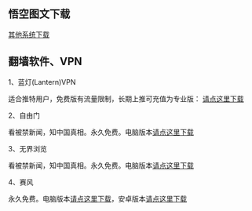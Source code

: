   
<h2><a href="#悟空图文下载" aria-hidden="true" class="anchor" id="user-content-WKTW"></a>悟空图文下载</h2>

<p><a href="https://github.com/getlantern/forum/issues/833">其他系统下载</a></p>


<h2><a href="#翻墙软件、VPN" aria-hidden="true" class="anchor" id="user-content-VPN"></a>翻墙软件、VPN</h2>

<p>1、蓝灯(Lantern)VPN</p>
<p>适合推特用户，免费版有流量限制，长期上推可充值为专业版： <a href="https://github.com/getlantern/forum"><u>请点这里下载</u></a></p>

<p>2、自由门</p>
<p>看被禁新闻，知中国真相。永久免费。电脑版本<a href="https://raw.githubusercontent.com/opipe/Up/master/Tools/FG.zip"><u>请点这里下载</u></a></p>

<p>3、无界浏览</p>
<p>看被禁新闻，知中国真相。永久免费。电脑版本<a href="https://raw.githubusercontent.com/opipe/Up/master/Tools/UM.apk"><u>请点这里下载</u></a></p>

<p>4、赛风</p>
<p>永久免费。电脑版本<a href="https://s3.amazonaws.com/hum9-lwg8-qa2w/psiphon3.exe"><u>请点这里下载</u></a>，安卓版本<a href="https://s3.amazonaws.com/hum9-lwg8-qa2w/PsiphonAndroid.apk"><u>请点这里下载</u></a></p>
